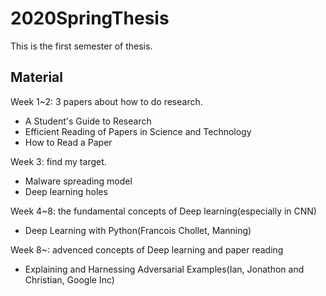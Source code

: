 # 2020SpringThesis

This is the first semester of thesis.

## Material

Week 1~2: 3 papers about how to do research.

* A Student's Guide to Research
* Efficient Reading of Papers in Science and Technology
* How to Read a Paper

Week 3: find my target.

* Malware spreading model
* Deep learning holes

Week 4~8: the fundamental concepts of Deep learning(especially in CNN)

* Deep Learning with Python(Francois Chollet, Manning)

Week 8~: advenced concepts of Deep learning and paper reading

* Explaining and Harnessing Adversarial Examples(Ian, Jonathon and Christian, Google Inc)

